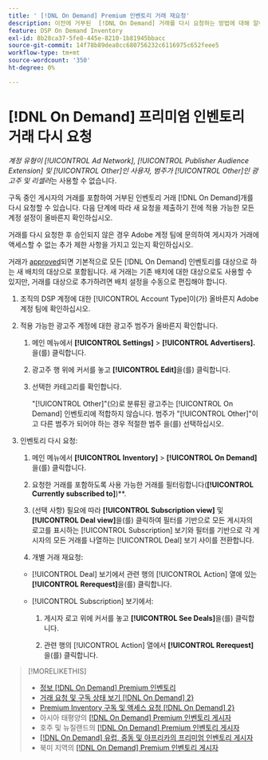 ```yaml
---
title: ' [!DNL On Demand] Premium 인벤토리 거래 재요청'
description: 이전에 거부된  [!DNL On Demand] 거래를 다시 요청하는 방법에 대해 알아봅니다.
feature: DSP On Demand Inventory
exl-id: 8b28ca37-5fe8-445e-8210-1b81945bbacc
source-git-commit: 14f78b89dea8cc680756232c6116975c652feee5
workflow-type: tm+mt
source-wordcount: '350'
ht-degree: 0%

---
```


# [!DNL On Demand] 프리미엄 인벤토리 거래 다시 요청

*계정 유형이 [!UICONTROL Ad Network], [!UICONTROL Publisher Audience Extension] 및 [!UICONTROL Other]인 사용자, 범주가 [!UICONTROL Other]인 광고주 및 리셀러*&#x200B;는 사용할 수 없습니다.

구독 중인 게시자의 거래를 포함하여 거부된 인벤토리 거래 [!DNL On Demand]개를 다시 요청할 수 있습니다. 다음 단계에 따라 새 요청을 제출하기 전에 적용 가능한 모든 계정 설정이 올바른지 확인하십시오.

거래를 다시 요청한 후 승인되지 않은 경우 Adobe 계정 팀에 문의하여 게시자가 거래에 액세스할 수 없는 추가 제한 사항을 가지고 있는지 확인하십시오.

거래가 [approved](/help/dsp/inventory/on-demand-inventory-view-status.md)되면 기본적으로 모든 [!DNL On Demand] 인벤토리를 대상으로 하는 새 배치의 대상으로 포함됩니다. 새 거래는 기존 배치에 대한 대상으로도 사용할 수 있지만, 거래를 대상으로 추가하려면 배치 설정을 수동으로 편집해야 합니다.

1. 조직의 DSP 계정에 대한 [!UICONTROL Account Type]이(가) 올바른지 Adobe 계정 팀에 확인하십시오.

1. 적용 가능한 광고주 계정에 대한 광고주 범주가 올바른지 확인합니다.

   1. 메인 메뉴에서 **[!UICONTROL Settings]** > **[!UICONTROL Advertisers].**&#x200B;을(를) 클릭합니다.

   1. 광고주 행 위에 커서를 놓고 **[!UICONTROL Edit]**&#x200B;을(를) 클릭합니다.

   1. 선택한 카테고리를 확인합니다.

      &quot;[!UICONTROL Other]&quot;(으)로 분류된 광고주는 [!UICONTROL On Demand] 인벤토리에 적합하지 않습니다. 범주가 &quot;[!UICONTROL Other]&quot;이고 다른 범주가 되어야 하는 경우 적절한 범주 <!-- [category](/help/dsp/admin/advertiser-settings.md) -->을(를) 선택하십시오.

1. 인벤토리 다시 요청:

   1. 메인 메뉴에서 **[!UICONTROL Inventory]** > **[!UICONTROL On Demand]**&#x200B;을(를) 클릭합니다.

   1. 요청한 거래를 포함하도록 사용 가능한 거래를 필터링합니다(**[!UICONTROL Currently subscribed to]**)**.

   1. (선택 사항) 필요에 따라 **[!UICONTROL Subscription view]** 및 **[!UICONTROL Deal view]**&#x200B;을(를) 클릭하여 필터를 기반으로 모든 게시자의 로고를 표시하는 [!UICONTROL Subscription] 보기와 필터를 기반으로 각 게시자의 모든 거래를 나열하는 [!UICONTROL Deal] 보기 사이를 전환합니다.

   1. 개별 거래 재요청:

   * [!UICONTROL Deal] 보기에서 관련 행의 [!UICONTROL Action] 열에 있는 **[!UICONTROL Rerequest]**&#x200B;을(를) 클릭합니다.

   * [!UICONTROL Subscription] 보기에서:

      1. 게시자 로고 위에 커서를 놓고 **[!UICONTROL See Deals]**&#x200B;을(를) 클릭합니다.

      1. 관련 행의 [!UICONTROL Action] 열에서 **[!UICONTROL Rerequest]**&#x200B;을(를) 클릭합니다.

>[!MORELIKETHIS]
>
>* [정보 [!DNL On Demand] Premium 인벤토리](on-demand-inventory-about.md)
>* [거래 요청 및 구독 상태 보기 [!DNL On Demand] 2&rbrace;](on-demand-inventory-view-status.md)
>* [Premium Inventory 구독 및 액세스 요청 [!DNL On Demand] 2&rbrace;](on-demand-inventory-subscribe.md)
>* 아시아 태평양의 [[!DNL On Demand] Premium 인벤토리 게시자](on-demand-inventory-publishers-apac.md)
>* 호주 및 뉴질랜드의 [[!DNL On Demand] Premium 인벤토리 게시자](on-demand-inventory-publishers-anz.md)
>* [[!DNL On Demand] 유럽, 중동 및 아프리카의 프리미엄 인벤토리 게시자](on-demand-inventory-publishers-emea.md)
>* 북미 지역의 [[!DNL On Demand] Premium 인벤토리 게시자](on-demand-inventory-publishers-na.md)
